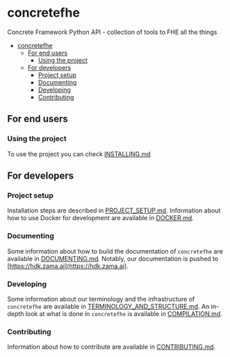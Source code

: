 # concretefhe

Concrete Framework Python API - collection of tools to FHE all the things

<!-- TOC -->

- [concretefhe](#concretefhe)
    - [For end users](#for-end-users)
        - [Using the project](#using-the-project)
    - [For developers](#for-developers)
        - [Project setup](#project-setup)
        - [Documenting](#documenting)
        - [Developing](#developing)
        - [Contributing](#contributing)

<!-- /TOC -->

## For end users

### Using the project

To use the project you can check [INSTALLING.md](docs/user/howto/INSTALLING.md)

## For developers

### Project setup

Installation steps are described in [PROJECT_SETUP.md](docs/dev/howto/PROJECT_SETUP.md).
Information about how to use Docker for development are available in [DOCKER.md](docs/dev/howto/DOCKER.md).

### Documenting

Some information about how to build the documentation of `concretefhe` are available in [DOCUMENTING.md](docs/dev/howto/DOCUMENTING.md). Notably, our documentation is pushed to [https://hdk.zama.ai](https://hdk.zama.ai).

### Developing

Some information about our terminology and the infrastructure of `concretefhe` are available in [TERMINOLOGY_AND_STRUCTURE.md](docs/dev/explanation/TERMINOLOGY_AND_STRUCTURE.md). An in-depth look at what is done in `concretefhe` is available in [COMPILATION.md](docs/dev/explanation/COMPILATION.md).

### Contributing

Information about how to contribute are available in [CONTRIBUTING.md](docs/dev/howto/CONTRIBUTING.md).

